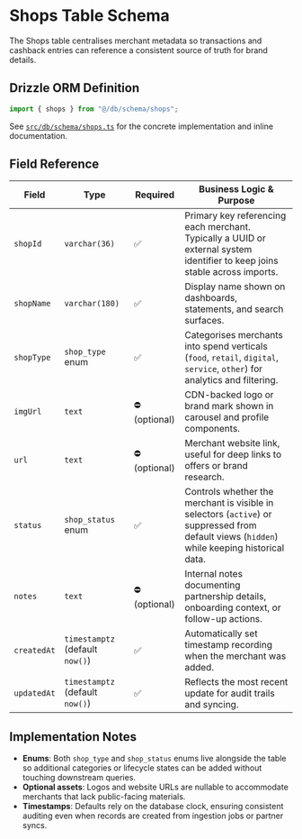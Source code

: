 # Shops Table Schema

The Shops table centralises merchant metadata so transactions and cashback entries can reference a consistent source of truth for brand details.

## Drizzle ORM Definition

```ts
import { shops } from "@/db/schema/shops";
```

See [`src/db/schema/shops.ts`](../src/db/schema/shops.ts) for the concrete implementation and inline documentation.

## Field Reference

| Field | Type | Required | Business Logic & Purpose |
|-------|------|----------|---------------------------|
| `shopId` | `varchar(36)` | ✅ | Primary key referencing each merchant. Typically a UUID or external system identifier to keep joins stable across imports. |
| `shopName` | `varchar(180)` | ✅ | Display name shown on dashboards, statements, and search surfaces. |
| `shopType` | `shop_type` enum | ✅ | Categorises merchants into spend verticals (`food`, `retail`, `digital`, `service`, `other`) for analytics and filtering. |
| `imgUrl` | `text` | ⛔️ (optional) | CDN-backed logo or brand mark shown in carousel and profile components. |
| `url` | `text` | ⛔️ (optional) | Merchant website link, useful for deep links to offers or brand research. |
| `status` | `shop_status` enum | ✅ | Controls whether the merchant is visible in selectors (`active`) or suppressed from default views (`hidden`) while keeping historical data. |
| `notes` | `text` | ⛔️ (optional) | Internal notes documenting partnership details, onboarding context, or follow-up actions. |
| `createdAt` | `timestamptz` (default `now()`) | ✅ | Automatically set timestamp recording when the merchant was added. |
| `updatedAt` | `timestamptz` (default `now()`) | ✅ | Reflects the most recent update for audit trails and syncing. |

## Implementation Notes

- **Enums**: Both `shop_type` and `shop_status` enums live alongside the table so additional categories or lifecycle states can be added without touching downstream queries.
- **Optional assets**: Logos and website URLs are nullable to accommodate merchants that lack public-facing materials.
- **Timestamps**: Defaults rely on the database clock, ensuring consistent auditing even when records are created from ingestion jobs or partner syncs.
